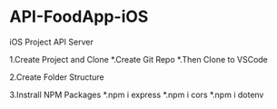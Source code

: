 # API-FoodApp-iOS
iOS Project API Server

1.Create Project and Clone
  *.Create Git Repo
  *.Then Clone to VSCode

2.Create Folder Structure

3.Instrall NPM Packages
  *.npm i express
  *.npm i cors
  *.npm i dotenv
